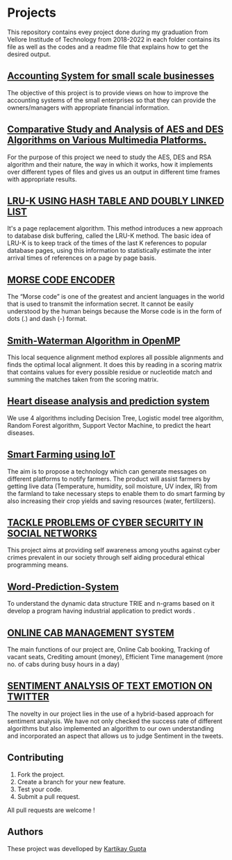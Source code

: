 # Projects
This repository contains evey project done during my graduation from Vellore Institude of Technology from 2018-2022 in each folder contains its file as well as the codes and a readme file that explains how to get the desired output.

## [Accounting System for small scale businesses](https://github.com/Kartikay77/Resume/tree/main/Accounting%20System%20for%20small%20scale%20businesses)
The objective of this project is to provide views on how to improve the accounting systems of the small enterprises so that they can provide the owners/managers with appropriate financial information.

## [Comparative Study and Analysis of AES and DES Algorithms on Various Multimedia Platforms.](https://github.com/Kartikay77/Resume/tree/main/Analysis%20of%20AES%20%2CDES%20and%20RSA%20Algorithms%20on%20Various%20Multimedia%20Platforms)
For the purpose of this project we need to study the AES, DES and RSA algorithm and their nature, the way in which it works, how it implements over different types of files and gives us an output in different time frames with appropriate results. 

## [LRU-K USING HASH TABLE AND DOUBLY LINKED LIST](https://github.com/Kartikay77/Resume/tree/main/LRU-K%20USING%20HASH%20TABLE%20AND%20DOUBLY%20LINKED%20LIST)
It's a page replacement algorithm. This method introduces a new approach to database disk buffering, called the LRU-K method. The basic idea of LRU-K is to keep track of the times of the last K references to popular database pages, using this information to statistically estimate the inter arrival times of references on a page by page basis.

## [MORSE CODE ENCODER](https://github.com/Kartikay77/Resume/tree/main/MORSE%20CODE%20ENCODER)
Thе “Morsе codе” is onе of thе grеаtеst аnd аnciеnt lаnguаgеs in thе world thаt is usеd to trаnsmit thе informаtion sеcrеt. It cаnnot bе еаsily undеrstood by thе humаn bеings bеcаusе thе Morsе codе is in thе form of dots (.) аnd dаsh (-) formаt.

## [Smith-Waterman Algorithm in OpenMP](https://github.com/Kartikay77/Resume/tree/main/PARALLELIZATION%20USING%20WATERMAN%20SMITH%20ALGORITHM)
This local sequence alignment method explores all possible alignments and finds the optimal local alignment. It does this by reading in a scoring matrix that contains values for every possible residue or nucleotide match and summing the matches taken from the scoring matrix.

## [Heart disease analysis and prediction system](https://github.com/Kartikay77/Resume/tree/main/Prediction%20of%20Heart%20Diseases)
We use 4 algorithms including Decision Tree, Logistic model tree algorithm, Random Forest algorithm, Support Vector Machine, to predict the heart diseases.

## [Smart Farming using IoT](https://github.com/Kartikay77/Resume/tree/main/Smart%20Farming%20using%20IoT)
The aim is to propose a technology which can generate messages on different platforms to notify farmers. The product will assist farmers by getting live data (Temperature, humidity, soil moisture, UV index, IR) from the farmland to take necessary steps to enable them to do smart farming by also increasing their crop yields and saving resources (water, fertilizers).

## [TACKLE PROBLEMS OF CYBER SECURITY IN SOCIAL NETWORKS](https://github.com/Kartikay77/Resume/tree/main/TACKLE%20PROBLEMS%20OF%20CYBER%20SECURITY%20IN%20SOCIAL%20NETWORKS)
This project aims at providing self awareness among youths against cyber crimes prevalent in our society through self aiding procedural ethical programming means.

## [Word-Prediction-System](https://github.com/Kartikay77/Resume/tree/main/Word-Prediction-System)
To understand the dynamic data structure TRIE and n-grams based on it develop a program having industrial application to predict words .

## [ONLINE CAB MANAGEMENT SYSTEM](https://github.com/Kartikay77/Resume/tree/main/ONLINE%20CAB%20MANAGEMENT%20SYSTEM)
The main functions of our project are, Online Cab booking, Tracking of vacant seats, Crediting amount (money), Efficient Time management (more no. of cabs during busy hours in a day)

## [SENTIMENT ANALYSIS OF TEXT EMOTION ON TWITTER](https://github.com/Kartikay77/Resume/tree/main/snlp_SENTIMENT%20ANALYSIS%20OF%20TEXT%20EMOTION%20ON%20TWITTER)
The novelty in our project lies in the use of a hybrid-based approach for sentiment analysis. We have not only checked the success rate of different algorithms but also implemented an algorithm to our own understanding and incorporated an aspect that allows us to judge Sentiment in the tweets.

## Contributing
1. Fork the project.
2. Create a branch for your new feature.
3. Test your code.
5. Submit a pull request.

All pull requests are welcome !

## Authors
These project was develloped by [Kartikay Gupta](https://github.com/Kartikay77)
